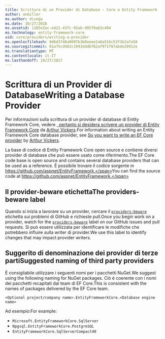 ```yaml
---
title: Scrittura di un Provider di Database - Core a Entity Framework
author: anmiller
ms.author: divega
ms.date: 10/27/2016
ms.assetid: 1165e2ec-e421-43fc-92ab-d92f9ab3c494
ms.technology: entity-framework-core
uid: core/providers/writing-a-provider
ms.openlocfilehash: 9d6d3748a9097b3b8eeee2a8a516c53f3b2afa58
ms.sourcegitcommit: 01a75cd483c1943ddd6f82af971f07abde20912e
ms.translationtype: MT
ms.contentlocale: it-IT
ms.lasthandoff: 10/27/2017
---
```

# <a name="writing-a-database-provider"></a><span data-ttu-id="4925d-102">Scrittura di un Provider di Database</span><span class="sxs-lookup"><span data-stu-id="4925d-102">Writing a Database Provider</span></span>

<span data-ttu-id="4925d-103">Per informazioni sulla scrittura di un provider di database di Entity Framework Core, vedere [, pertanto si desidera scrivere un provider di Entity Framework Core](https://blog.oneunicorn.com/2016/11/11/so-you-want-to-write-an-ef-core-provider/) da [Arthur Vickers](https://github.com/ajcvickers).</span><span class="sxs-lookup"><span data-stu-id="4925d-103">For information about writing an Entity Framework Core database provider, see [So you want to write an EF Core provider](https://blog.oneunicorn.com/2016/11/11/so-you-want-to-write-an-ef-core-provider/) by [Arthur Vickers](https://github.com/ajcvickers).</span></span>

<span data-ttu-id="4925d-104">La base di codice di Entity Framework Core open source e contiene diversi provider di database che può essere usato come riferimento.</span><span class="sxs-lookup"><span data-stu-id="4925d-104">The EF Core code base is open source and contains several database providers that can be used as a reference.</span></span> <span data-ttu-id="4925d-105">È possibile trovare il codice sorgente in https://github.com/aspnet/EntityFramework.</span><span class="sxs-lookup"><span data-stu-id="4925d-105">You can find the source code at https://github.com/aspnet/EntityFramework.</span></span>

## <a name="the-providers-beware-label"></a><span data-ttu-id="4925d-106">Il provider-beware etichetta</span><span class="sxs-lookup"><span data-stu-id="4925d-106">The providers-beware label</span></span>

<span data-ttu-id="4925d-107">Quando si inizia a lavorare su un provider, cercare il [ `providers-beware` ](https://github.com/aspnet/EntityFramework/labels/providers-beware) etichetta sui problemi di GitHub e richieste pull.</span><span class="sxs-lookup"><span data-stu-id="4925d-107">Once you begin work on a provider, watch for the [`providers-beware`](https://github.com/aspnet/EntityFramework/labels/providers-beware) label on our GitHub issues and pull requests.</span></span> <span data-ttu-id="4925d-108">Si può essere utilizzata per identificare le modifiche che potrebbero influire sulla writer di provider.</span><span class="sxs-lookup"><span data-stu-id="4925d-108">We use this label to identify changes that may impact provider writers.</span></span>

## <a name="suggested-naming-of-third-party-providers"></a><span data-ttu-id="4925d-109">Suggerito di denominazione dei provider di terze parti</span><span class="sxs-lookup"><span data-stu-id="4925d-109">Suggested naming of third party providers</span></span>

<span data-ttu-id="4925d-110">È consigliabile utilizzare i seguenti nomi per i pacchetti NuGet.</span><span class="sxs-lookup"><span data-stu-id="4925d-110">We suggest using the following naming for NuGet packages.</span></span> <span data-ttu-id="4925d-111">Ciò è coerente con i nomi dei pacchetti recapitati dal team di EF Core.</span><span class="sxs-lookup"><span data-stu-id="4925d-111">This is consistent with the names of packages delivered by the EF Core team.</span></span>

`<Optional project/company name>.EntityFrameworkCore.<Database engine name>`

<span data-ttu-id="4925d-112">Ad esempio:</span><span class="sxs-lookup"><span data-stu-id="4925d-112">For example:</span></span>
* `Microsoft.EntityFrameworkCore.SqlServer`
* `Npgsql.EntityFrameworkCore.PostgreSQL`
* `EntityFrameworkCore.SqlServerCompact40`
